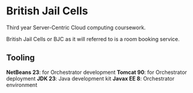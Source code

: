 # British Jail Cells

Third year Server-Centric Cloud computing coursework.

British Jail Cells or BJC as it will referred to is a room booking service.

## Tooling

**NetBeans 23**: for Orchestrator development
**Tomcat 90**: for Orchestrator deployment
**JDK 23**: Java development kit
**Javax EE 8**: Orchestrator environment
